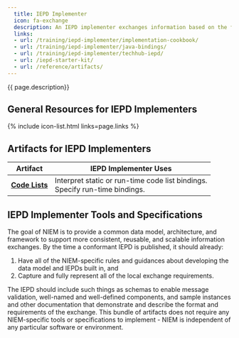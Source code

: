```yaml
---
  title: IEPD Implementer
  icon: fa-exchange
  description: An IEPD implementer exchanges information based on the format, rules, and guidance provided by an existing IEPD specification.
  links:
  - url: /training/iepd-implementer/implementation-cookbook/
  - url: /training/iepd-implementer/java-bindings/
  - url: /training/iepd-implementer/techhub-iepd/
  - url: /iepd-starter-kit/
  - url: /reference/artifacts/
---
```


{{ page.description}}

## General Resources for IEPD Implementers

{% include icon-list.html links=page.links %}

## Artifacts for IEPD Implementers

| Artifact | IEPD Implementer Uses |
| -------- | --------------------- |
| **[Code Lists](../../reference/artifacts/code-lists)** | Interpret static or run-time code list bindings.<br>Specify run-time bindings. |

## IEPD Implementer Tools and Specifications

The goal of NIEM is to provide a common data model, architecture, and framework to support more consistent, reusable, and scalable information exchanges.  By the time a conformant IEPD is published, it should already:

1. Have all of the NIEM-specific rules and guidances about developing the data model and IEPDs built in, and
2. Capture and fully represent all of the local exchange requirements.

The IEPD should include such things as schemas to enable message validation, well-named and well-defined components, and sample instances and other documentation that demonstrate and describe the format and requirements of the exchange.  This bundle of artifacts does not require any NIEM-specific tools or specifications to implement - NIEM is independent of any particular software or environment.
